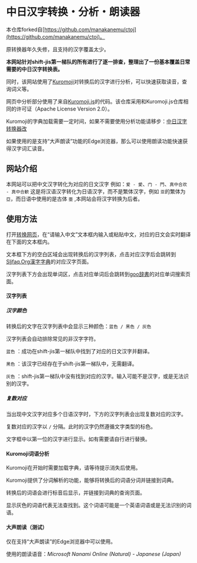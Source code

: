 # 中日汉字转换・分析・朗读器

本仓库forked自[https://github.com/manakanemu/ctoj](https://github.com/manakanemu/ctoj)。

原转换器年久失修，且支持的汉字覆盖太少。

**本网站针对shift-jis第一梯队的所有进行了逐一排查，整理出了一份基本覆盖日常需要的中日汉字转换表。**

同时，该网站使用了[Kuromoji](https://www.atilika.com/ja/kuromoji/)对转换后的汉字进行分析，可以快速获取读音，查询词义等。

网页中分析部分使用了来自[Kuromoji.js](https://github.com/takuyaa/kuromoji.js)的代码。该仓库采用和Kuromoji.js仓库相同的许可证（Apache License Version 2.0）。

Kuromoji的字典加载需要一定时间，如果不需要使用分析功能请移步：[中日汉字转换器改](https://github.com/Huifusu/Hanzi2Kanji/)

如果使用的是支持“大声朗读”功能的Edge浏览器，那么可以使用朗读功能快速获得汉字词汇读音。

## 网站介绍

本网站可以把中文汉字转化为对应的日文汉字
例如：``爱 - 愛``、``门 - 門``、``真中合欢 - 真中合歓``
这是将汉语汉字转化为日语汉字，而不是繁体汉字，例如 ``亚``的繁体为 ``亞``，而日语中使用的是古体 ``亜`` ,本网站会将汉字转换为后者。

## 使用方法

打开[转换网页](https://kanjik.rdfzftxx.xyz/)，在“请输入中文”文本框内输入或粘贴中文，对应的日文会实时翻译在下面的文本框内。

文本框下方的空白区域会出现转换后的汉字列表，点击对应汉字后会跳转到[Sljfaq.Org漢字字典](https://kanji.sljfaq.org/k/)的对应汉字页面。

汉字列表下方会出现单词区，点击对应单词后会跳转到[goo辞書](https://dictionary.goo.ne.jp/ "的词语搜索页面")的对应单词搜索页面。

#### 汉字列表

##### 汉字颜色

转换后的文字在汉字列表中会显示三种颜色：`蓝色 / 黑色 / 灰色`

汉字列表会自动排除常见的非汉字字符。

`蓝色` ：成功在shift-jis第一梯队中找到了对应的日文汉字并翻译。

`黑色` ：该汉字已经存在于shift-jis第一梯队中，无需翻译。

`灰色` ：shift-jis第一梯队中没有找到对应的汉字。输入可能不是汉字，或是无法识别的汉字。

##### 复数对应

当出现中文汉字对应多个日语汉字时，下方的汉字列表会出现复数对应的汉字。

复数对应的汉字以 `/` 分隔。此时的汉字仍然遵循文字类型的标色。

文字框中以第一位的汉字进行显示。如有需要请自行进行替换。

#### Kuromoji词语分析

Kuromoji在开始时需要加载字典，请等待提示消失后使用。

Kuromoji提供了分词解析的功能，能够将转换后的词语分词并链接到词典。

转换后的词语会进行标音后显示，并链接到词典的查询页面。

显示灰色的词语代表无法查找到。这个词语可能是一个英语词语或是无法识别的词语。

#### 大声朗读（测试）

仅在支持“大声朗读”的Edge浏览器中可以使用。

使用的朗读语音：*Microsoft Nanami Online (Natural) - Japanese (Japan)*
